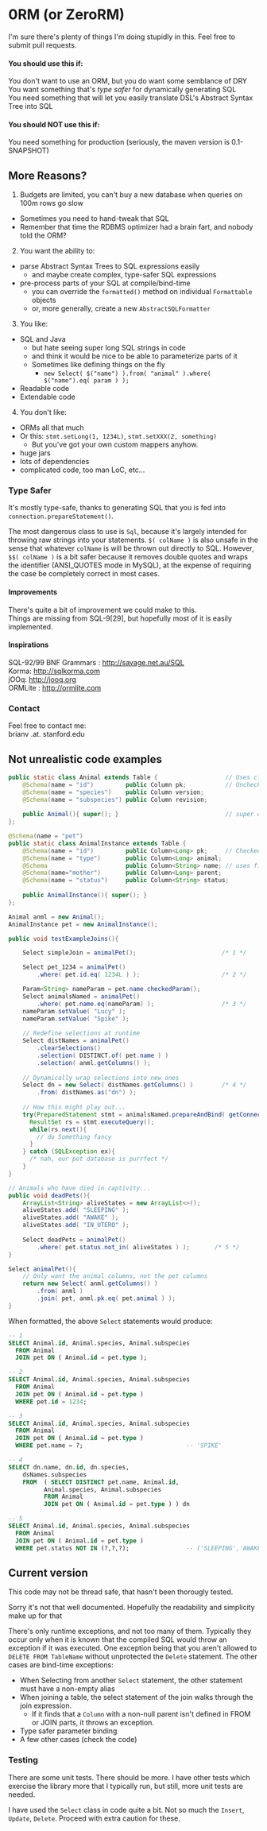0RM (or ZeroRM)
======
I'm sure there's plenty of things I'm doing stupidly in this. Feel free to submit pull requests.  

#### You should use this if:  
You don't want to use an ORM, but you do want some semblance of DRY  
You want something that's *type safer* for dynamically generating SQL  
You need something that will let you easily translate DSL's Abstract Syntax Tree into SQL  

#### You should NOT use this if:
You need something for production (seriously, the maven version is 0.1-SNAPSHOT)

## More Reasons?  
1. Budgets are limited, you can't buy a new database when queries on 100m rows go slow
  - Sometimes you need to hand-tweak that SQL
  - Remember that time the RDBMS optimizer had a brain fart, and nobody told the ORM?
2. You want the ability to:
  - parse Abstract Syntax Trees to SQL expressions easily
    - and maybe create complex, type-safer SQL expressions
  - pre-process parts of your SQL at compile/bind-time
    - you can override the `formatted()` method on individual `Formattable` objects
    - or, more generally, create a new `AbstractSQLFormatter`
3. You like: 
  - SQL and Java
    - but hate seeing super long SQL strings in code
    - and think it would be nice to be able to parameterize parts of it
    - Sometimes like defining things on the fly
      - `new Select( $("name") ).from( "animal" ).where( $("name").eq( param ) );`
  - Readable code
  - Extendable code
4. You don't like: 
  - ORMs all that much
  - Or this: `stmt.setLong(1, 1234L)`, `stmt.setXXX(2, something)`
    - But you've got your own custom mappers anyhow.
  - huge jars
  - lots of dependencies
  - complicated code, too man LoC, etc...

### Type Safer

It's mostly type-safe, thanks to generating SQL that you is fed into `connection.prepareStatement()`.  

The most dangerous class to use is `Sql`, because it's largely intended for throwing raw strings into your statements. `$( colName )` is also unsafe in the sense that whatever `colName` is will be thrown out directly to SQL. However, `$$( colName )` is a bit safer because it removes double quotes and wraps the identifier (ANSI_QUOTES mode in MySQL), at the expense of requiring the case be completely correct in most cases.

#### Improvements
There's quite a bit of improvement we could make to this.  
Things are missing from SQL-9[29], but hopefully most of it is easily implemented.  

#### Inspirations
SQL-92/99 BNF Grammars : http://savage.net.au/SQL  
Korma: http://sqlkorma.com  
jOOq: http://jooq.org  
ORMLite : http://ormlite.com  

### Contact
Feel free to contact me:  
brianv .at. stanford.edu

## Not unrealistic code examples  
```java
public static class Animal extends Table {                   // Uses class name for table
    @Schema(name = "id")         public Column pk;           // Unchecked columns
    @Schema(name = "species")    public Column version;
    @Schema(name = "subspecies") public Column revision;
    
    public Animal(){ super(); }                              // super does some magic
};
```  
```java
@Schema(name = "pet")
public static class AnimalInstance extends Table {
    @Schema(name = "id")         public Column<Long> pk;     // Checked columns
    @Schema(name = "type")       public Column<Long> animal;
    @Schema                      public Column<String> name; // uses field name
    @Schema(name="mother")       public Column<Long> parent;
    @Schema(name = "status")     public Column<String> status;
    
    public AnimalInstance(){ super(); }
};
```  
```java
Animal anml = new Animal();
AnimalInstance pet = new AnimalInstance();

public void testExampleJoins(){

    Select simpleJoin = animalPet();                        /* 1 */

    Select pet_1234 = animalPet()
        .where( pet.id.eq( 1234L ) );                       /* 2 */

    Param<String> nameParam = pet.name.checkedParam();
    Select animalsNamed = animalPet()
        .where( pet.name.eq(nameParam) );                   /* 3 */
    nameParam.setValue( "Lucy" ); 
    nameParam.setValue( "Spike" );
    
    // Redefine selections at runtime
    Select distNames = animalPet()
        .clearSelections()
        .selection( DISTINCT.of( pet.name ) )
        .selection( anml.getColumns() );
    
    // Dynamically wrap selections into new ones
    Select dn = new Select( distNames.getColumns() )        /* 4 */
        .from( distNames.as("dn") );
    
    // How this might play out...
    try(PreparedStatement stmt = animalsNamed.prepareAndBind( getConnection() ){
      ResultSet rs = stmt.executeQuery();
      while(rs.next(){
        // do Something fancy
      }
    } catch (SQLException ex){ 
      /* nah, our pet database is purrfect */ 
    }
}

// Animals who have died in captivity...
public void deadPets(){
    ArrayList<String> aliveStates = new ArrayList<>();
    aliveStates.add( "SLEEPING" );
    aliveStates.add( "AWAKE" );
    aliveStates.add( "IN_UTERO" );
    
    Select deadPets = animalPet()
        .where( pet.status.not_in( aliveStates ) );       /* 5 */
}

Select animalPet(){
    // Only want the animal columns, not the pet columns
    return new Select( anml.getColumns() )
        .from( anml )
        .join( pet, anml.pk.eq( pet.animal ) );
}
```

When formatted, the above `Select` statements would produce:
```sql
-- 1
SELECT Animal.id, Animal.species, Animal.subspecies 
  FROM Animal 
  JOIN pet ON ( Animal.id = pet.type );

-- 2
SELECT Animal.id, Animal.species, Animal.subspecies 
  FROM Animal 
  JOIN pet ON ( Animal.id = pet.type ) 
  WHERE pet.id = 1234;

-- 3
SELECT Animal.id, Animal.species, Animal.subspecies 
  FROM Animal 
  JOIN pet ON ( Animal.id = pet.type ) 
  WHERE pet.name = ?;                             -- 'SPIKE'

-- 4
SELECT dn.name, dn.id, dn.species, 
    dsNames.subspecies 
    FROM  ( SELECT DISTINCT pet.name, Animal.id, 
          Animal.species, Animal.subspecies 
          FROM Animal 
          JOIN pet ON ( Animal.id = pet.type ) ) dn

-- 5
SELECT Animal.id, Animal.species, Animal.subspecies 
  FROM Animal 
  JOIN pet ON ( Animal.id = pet.type ) 
  WHERE pet.status NOT IN (?,?,?);                -- ('SLEEPING','AWAKE','IN_UTERO')
```


## Current version

This code may not be thread safe, that hasn't been thorougly tested.

Sorry it's not that well documented. Hopefully the readability and simplicity make up for that

There's only runtime exceptions, and not too many of them. Typically they occur only when it is
known that the compiled SQL would throw an exception if it was executed. One exception being 
that you aren't allowed to `DELETE FROM TableName` without unprotected the `Delete` statement.
The other cases are bind-time exceptions:
- When Selecting from another `Select` statement, the other statement must have a non-empty alias
- When joining a table, the select statement of the join walks through the join expression.
  -  If it finds that a `Column` with a non-null parent isn't defined in FROM or JOIN parts,
     it throws an exception.
- Type safer parameter binding
- A few other cases (check the code)

### Testing

There are some unit tests. There should be more. I have other tests which exercise the library 
more that I typically run, but still, more unit tests are needed.

I have used the `Select` class in code quite a bit. Not so much the `Insert`, `Update`, `Delete`.
Proceed with extra caution for these.

